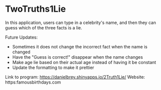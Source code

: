 # TwoTruths1Lie
In this application, users can type in a celebrity's name, and then they can guess which of the three facts is a lie.

Future Updates:
- Sometimes it does not change the incorrect fact when the name is changed
- Have the "Guess is correct!" disappear when the name changes
- Make age lie based on their actual age instead of having it be constant
- Update the formatting to make it prettier


Link to program: https://danielbrey.shinyapps.io/2Truth1Lie/
Website: https:famousbirthdays.com
